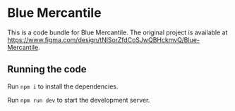 
  # Blue Mercantile

  This is a code bundle for Blue Mercantile. The original project is available at https://www.figma.com/design/tNlSorZfdCoSJwQBHckmvQ/Blue-Mercantile.

  ## Running the code

  Run `npm i` to install the dependencies.

  Run `npm run dev` to start the development server.
  
